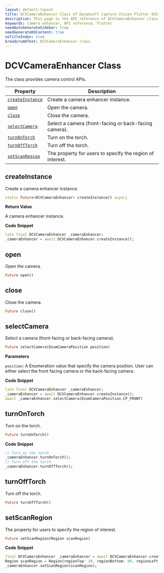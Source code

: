 ```yaml
---
layout: default-layout
title: DCVCameraEnhancer Class of Dynamsoft Capture Vision Flutter Edition
description: This page is the API reference of DCVCameraEnhancer class
keywords: Camera enhancer, API reference, Flutter
needAutoGenerateSidebar: true
needGenerateH3Content: true
noTitleIndex: true
breadcrumbText: DCVCameraEnhancer class
---
```


# DCVCameraEnhancer Class

The class provides camera control APIs.

| Property | Description |
| -------- | ----------- |
| [`createInstance`](#createinstance) | Create a camera enhancer instance. |
| [`open`](#open) | Open the camera. |
| [`close`](#close) | Close the camera. |
| [`selectCamera`](#selectcamera) | Select a camera (front-facing or back-facing camera). |
| [`turnOnTorch`](#turnofftorch) | Turn on the torch. |
| [`turnOffTorch`](#turnofftorch) | Turn off the torch. |
| [`setScanRegion`](#setscanregion) | The property for users to specify the region of interest. |

## createInstance

Create a camera enhancer instance.

```dart
static Future<DCVCameraEnhancer> createInstance() async;
```

**Return Value**

A camera enhancer instance.

**Code Snippet**

```dart
late final DCVCameraEnhancer _cameraEnhancer;
_cameraEnhancer = await DCVCameraEnhancer.createInstance();
```

## open

Open the camera.

```dart
Future open()
```

## close

Close the camera.

```dart
Future close()
```

## selectCamera

Select a camera (front-facing or back-facing camera).

```dart
Future selectCamera(EnumCameraPosition position)
```

**Parameters**

`position`: A Enumeration value that specify the camera position. User can either select the front facing camera or the back-facing camera.

**Code Snippet**

```dart
late final DCVCameraEnhancer _cameraEnhancer;
_cameraEnhancer = await DCVCameraEnhancer.createInstance();
await _cameraEnhancer.selectCamera(EnumCameraPosition.CP_FRONT)
```

## turnOnTorch

Turn on the torch.

```dart
Future turnOnTorch()
```

**Code Snippet**

```dart
// Turn on the torch
_cameraEnhancer.turnOnTorch();
// Turn off the torch
_cameraEnhancer.turnOffTorch();
```

## turnOffTorch

Turn off the torch.

```dart
Future turnOffTorch()
```

## setScanRegion

The property for users to specify the region of interest.

```dart
Future setScanRegion(Region scanRegion)
```

**Code Snippet**

```dart
final DCVCameraEnhancer _cameraEnhancer = await DCVCameraEnhancer.createInstance();
Region scanRegion = Region(regionTop: 20, regionBottom: 80, regionLeft: 20, regionRight: 80, regionMeasuredByPercentage: true);
_cameraEnhancer.setScanRegion(scanRegion);
```
